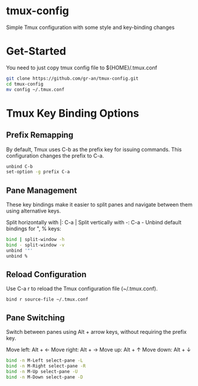 # tmux-config
Simple Tmux configuration with some style and key-binding changes 

# Get-Started
You need to just copy tmux config file to ${HOME}/.tmux.conf
```bash
git clone https://github.com/gr-an/tmux-config.git
cd tmux-config
mv config ~/.tmux.conf
```
# Tmux Key Binding Options
## Prefix Remapping
By default, Tmux uses C-b as the prefix key for issuing commands. This configuration changes the prefix to C-a.

```bash
unbind C-b
set-option -g prefix C-a
```

## Pane Management
 These key bindings make it easier to split panes and navigate between them using alternative keys.

Split horizontally with |: C-a |
Split vertically with -: C-a -
Unbind default bindings for ", % keys:

```bash
bind | split-window -h
bind - split-window -v
unbind '"'
unbind %
```
## Reload Configuration
Use C-a r to reload the Tmux configuration file (~/.tmux.conf).

``` bind r source-file ~/.tmux.conf ```
## Pane Switching
Switch between panes using Alt + arrow keys, without requiring the prefix key.

Move left: Alt + ←
Move right: Alt + →
Move up: Alt + ↑
Move down: Alt + ↓
```bash
bind -n M-Left select-pane -L
bind -n M-Right select-pane -R
bind -n M-Up select-pane -U
bind -n M-Down select-pane -D
```
